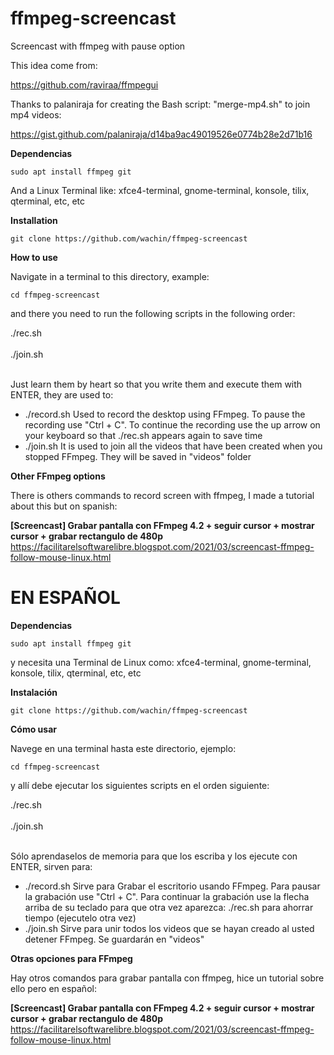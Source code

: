 # ffmpeg-screencast
Screencast with ffmpeg with pause option

This idea come from:

https://github.com/raviraa/ffmpegui

Thanks to palaniraja for creating the Bash script: "merge-mp4.sh" to join mp4 videos:

https://gist.github.com/palaniraja/d14ba9ac49019526e0774b28e2d71b16



**Dependencias**

```sudo apt install ffmpeg git```

And a Linux Terminal like: xfce4-terminal, gnome-terminal, konsole, tilix, qterminal, etc, etc

**Installation**

```git clone https://github.com/wachin/ffmpeg-screencast```



**How to use**

Navigate in a terminal to this directory, example:

```cd ffmpeg-screencast```

and there you need to run the following scripts in the following order:

./rec.sh
<br> <br/>
./join.sh
<br> <br/>

Just learn them by heart so that you write them and execute them with ENTER, they are used to:

* ./record.sh Used to record the desktop using FFmpeg. To pause the recording use "Ctrl + C". To continue the recording use the up arrow on your keyboard so that ./rec.sh appears again to save time
* ./join.sh It is used to join all the videos that have been created when you stopped FFmpeg. They will be saved in "videos" folder


**Other FFmpeg options**

There is others commands to record screen with ffmpeg, I made a tutorial about this but on spanish:

**[Screencast] Grabar pantalla con FFmpeg 4.2 + seguir cursor + mostrar cursor + grabar rectangulo de 480p**
https://facilitarelsoftwarelibre.blogspot.com/2021/03/screencast-ffmpeg-follow-mouse-linux.html


# EN ESPAÑOL

**Dependencias**

```sudo apt install ffmpeg git```

y necesita una Terminal de Linux como: xfce4-terminal, gnome-terminal, konsole, tilix, qterminal, etc, etc

**Instalación**

```git clone https://github.com/wachin/ffmpeg-screencast```

**Cómo usar**

Navege en una terminal hasta este directorio, ejemplo:

```cd ffmpeg-screencast```

y allí debe ejecutar los siguientes scripts en el orden siguiente:

./rec.sh
<br> <br/>
./join.sh
<br> <br/>

Sólo aprendaselos de memoria para que los escriba y los ejecute con ENTER, sirven para:

* ./record.sh Sirve para Grabar el escritorio usando FFmpeg. Para pausar la grabación use "Ctrl + C". Para continuar la grabación use la flecha arriba de su teclado para que otra vez aparezca: ./rec.sh para ahorrar tiempo (ejecutelo otra vez)
* ./join.sh Sirve para unir todos los videos que se hayan creado al usted detener FFmpeg. Se guardarán en "videos"


**Otras opciones para FFmpeg**

Hay otros comandos para grabar pantalla con ffmpeg, hice un tutorial sobre ello pero en español:

**[Screencast] Grabar pantalla con FFmpeg 4.2 + seguir cursor + mostrar cursor + grabar rectangulo de 480p**
https://facilitarelsoftwarelibre.blogspot.com/2021/03/screencast-ffmpeg-follow-mouse-linux.html




